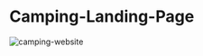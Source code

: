 ﻿# Camping-Landing-Page
![camping-website](https://github.com/huseyinaydinn/Camping-Landing-Page/assets/100160834/afaf10ba-6155-495b-8eca-76c4b2d13022)
